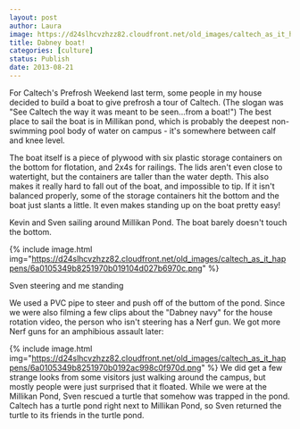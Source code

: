 ```yaml
---
layout: post
author: Laura
image: https://d24slhcvzhzz82.cloudfront.net/old_images/caltech_as_it_happens/6a0105349b8251970b01901eda2cf0970b.jpg
title: Dabney boat! 
categories: [culture]
status: Publish
date: 2013-08-21
---
```


For Caltech's Prefrosh Weekend last term, some people in my house decided to build a boat to give prefrosh a tour of Caltech. (The slogan was "See Caltech the way it was meant to be seen...from a boat!") The best place to sail the boat is in Millikan pond, which is probably the deepest non-swimming pool body of water on campus - it's somewhere between calf and knee level.

The boat itself is a piece of plywood with six plastic storage containers on the bottom for flotation, and 2x4s for railings. The lids aren't even close to watertight, but the containers are taller than the water depth. This also makes it really hard to fall out of the boat, and impossible to tip. If it isn't balanced properly, some of the storage containers hit the bottom and the boat just slants a little. It even makes standing up on the boat pretty easy!

<div class="photo-caption caption-xid-6a0105349b8251970b01901eda2cf0970b" id="caption-xid-6a0105349b8251970b01901eda2cf0970b">Kevin and Sven sailing around Millikan Pond. The boat barely doesn't touch the bottom.


{% include image.html img="https://d24slhcvzhzz82.cloudfront.net/old_images/caltech_as_it_happens/6a0105349b8251970b019104d027b6970c.png" %}<div class="photo-caption caption-xid-6a0105349b8251970b019104d027b6970c" id="caption-xid-6a0105349b8251970b019104d027b6970c">Sven steering and me standing

We used a PVC pipe to steer and push off of the buttom of the pond. Since we were also filming a few clips about the "Dabney navy" for the house rotation video, the person who isn't steering has a Nerf gun. We got more Nerf guns for an amphibious assault later:


{% include image.html img="https://d24slhcvzhzz82.cloudfront.net/old_images/caltech_as_it_happens/6a0105349b8251970b0192ac998c0f970d.png" %}
We did get a few strange looks from some visitors just walking around the campus, but mostly people were just surprised that it floated. While we were at the Millikan Pond, Sven rescued a turtle that somehow was trapped in the pond. Caltech has a turtle pond right next to Millikan Pond, so Sven returned the turtle to its friends in the turtle pond.

